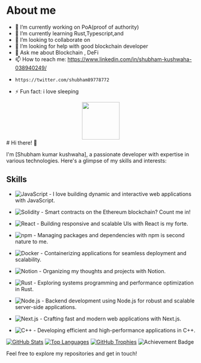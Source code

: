 # About me 

- 🔭 I’m currently working on PoA(proof of authority)
- 🌱 I’m currently learning Rust,Typescript,and 
- 👯 I’m looking to collaborate on 
- 🤔 I’m looking for help with good blockchain developer
- 💬 Ask me about Blockchain , DeFi 
- 📫 How to reach me: https://www.linkedin.com/in/shubham-kushwaha-038940249/
-     https://twitter.com/shubham89778772
- ⚡ Fun fact: i love sleeping
<div id="header" align="center">
  <img src="https://media.giphy.com/media/M9gbBd9nbDrOTu1Mqx/giphy.gif" width="100"/>
</div>
# Hi there! 👋

I'm [Shubham kumar kushwaha], a passionate developer with expertise in various technologies. Here's a glimpse of my skills and interests:

## Skills

- ![JavaScript](https://img.shields.io/badge/-JavaScript-yellow?style=flat-square&logo=javascript&logoColor=white) - I love building dynamic and interactive web applications with JavaScript.
- ![Solidity](https://img.shields.io/badge/-Solidity-363636?style=flat-square&logo=solidity&logoColor=white) - Smart contracts on the Ethereum blockchain? Count me in!
- ![React](https://img.shields.io/badge/-React-61dafb?style=flat-square&logo=react&logoColor=white) - Building responsive and scalable UIs with React is my forte.
- ![npm](https://img.shields.io/badge/-npm-CB3837?style=flat-square&logo=npm&logoColor=white) - Managing packages and dependencies with npm is second nature to me.
- ![Docker](https://img.shields.io/badge/-Docker-2496ED?style=flat-square&logo=docker&logoColor=white) - Containerizing applications for seamless deployment and scalability.

- ![Notion](https://img.shields.io/badge/-Notion-000000?style=flat-square&logo=notion&logoColor=white) - Organizing my thoughts and projects with Notion.
- ![Rust](https://img.shields.io/badge/-Rust-000000?style=flat-square&logo=rust&logoColor=white) - Exploring systems programming and performance optimization in Rust.
- ![Node.js](https://img.shields.io/badge/-Node.js-339933?style=flat-square&logo=node.js&logoColor=white) - Backend development using Node.js for robust and scalable server-side applications.
- ![Next.js](https://img.shields.io/badge/-Next.js-000000?style=flat-square&logo=next.js&logoColor=white) - Crafting fast and modern web applications with Next.js.
- ![C++](https://img.shields.io/badge/-C++-00599C?style=flat-square&logo=c%2B%2B&logoColor=white) - Developing efficient and high-performance applications in C++.

[![GitHub Stats](https://github-readme-stats.vercel.app/api?username=Quadwinner&show_icons=true&theme=radical)](https://github.com/anuraghazra/github-readme-stats)
[![Top Languages](https://github-readme-stats.vercel.app/api/top-langs/?username=Quadwinner&layout=compact&theme=radical)](https://github.com/anuraghazra/github-readme-stats)
[![GitHub Trophies](https://github-profile-trophy.vercel.app/?username=Quadwinner&theme=radical)](https://github.com/ryo-ma/github-profile-trophy)
![Achievement Badge](https://img.shields.io/badge/Achievement-Completed-brightgreen)



Feel free to explore my repositories and get in touch!

